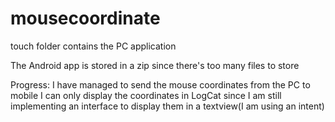# mousecoordinate

touch folder contains the PC application

The Android app is stored in a zip since there's too many files to store

Progress:
I have managed to send the mouse coordinates from the PC to mobile
I can only display the coordinates in LogCat since I am still implementing an interface to display them in a textview(I am using an intent)
